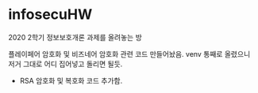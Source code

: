 # infosecuHW
2020 2학기 정보보호개론 과제를 올려놓는 방

플레이페어 암호화 및 비즈네어 암호화 관련 코드 만들어놨음.
venv 통째로 올렸으니 저거 그대로 어디 집어넣고 돌리면 될듯.

+ RSA 암호화 및 복호화 코드 추가함.
